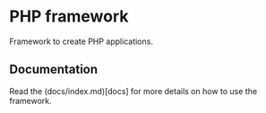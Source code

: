 # PHP framework

Framework to create PHP applications.

## Documentation

Read the (docs/index.md)[docs] for more details on how to use the framework.